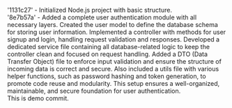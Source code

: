'1131c27' - Initialized Node.js project with basic structure.  
'8e7b57a' - Added a complete user authentication module with all necessary layers. Created the user model to define the database schema for storing user information. Implemented a controller with methods for user signup and login, handling request validation and responses. Developed a dedicated service file containing all database-related logic to keep the controller clean and focused on request handling. Added a DTO (Data Transfer Object) file to enforce input validation and ensure the structure of incoming data is correct and secure. Also included a utils file with various helper functions, such as password hashing and token generation, to promote code reuse and modularity. This setup ensures a well-organized, maintainable, and secure foundation for user authentication.  
  This is demo commit.
